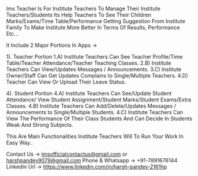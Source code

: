 Ims Teacher Is For Institute Teachers To Manage Their Institute Teachers/Students Its Help Teachers To See Their Children Marks/Exams/Time Table/Performance Getting Suggestion From Institute Family To Make Institute More Better In Terms Of Results, Performance Etc...

It Include 2 Major Portions In Apps ->

1). Teacher Portion
1.A) Institute Teachers Can See Teacher Profile/Time Table/Teacher Attendance/Teacher Teaching Classes.
2.B) Institute Teachers Can View/Updates Messages / Announcements.
3.C) Institute Owner/Staff Can Get Updates Complains to Single/Multiple Teachers.
4.D) Teacher Can View Or Upload Their Leave Status.

4). Student Portion
4.A) Institute Teachers Can See/Update Student Attendance/ View Student Assignment/Student Marks/Student Exams/Extra Classes.
4.B) Institute Teachers Can Add/Delete/Updates Messages / Announcements to Single/Multiple Students.
4.C) Institute Teachers Can View The Performance Of Their Class Students And Can Decide In Students Weak And Strong Subjects.

This Are Main Functionalities Institute Teachers Will To Run Your Work In Easy Way..

Contact Us -> imsofficialcontactus@gmail.com or harshpandey9079@gmail.com
Phone & Whatsapp -> +91-7891676144
Linkedin Url -> https://www.linkedin.com/in/harsh-pandey-2161hp
